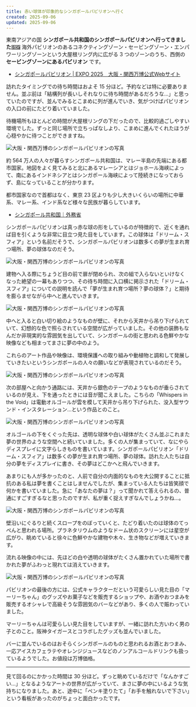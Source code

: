 ```yaml
---
title: 赤い球体が印象的なシンガポールパビリオンへ行く
created: 2025-09-06
updated: 2025-09-06
---
```


東南アジアの国 **シンガポール共和国のシンガポールパビリオンへ行ってきました🇸🇬** 海外パビリオンのあるコネクティングゾーン・セービングゾーン・エンパワーリングゾーンという大屋根リング内に広がる 3 つのゾーンのうち、西側の **セービングゾーンにあるパビリオン** です。

- [シンガポールパビリオン | EXPO 2025　大阪・関西万博公式Webサイト](https://www.expo2025.or.jp/official-participant/singapore/)

訪れたタイミングでの待ち時間はおよそ 15 分ほど。予約などは特に必要ありません。並ぶ前は「結構列が長いしそれなりに待ち時間があるだろうな…」と思っていたのですが、並んでみるとこまめに列が進んでいき、気がつけばパビリオンの入口の前にたどり着いていました。

待機場所もほとんどの時間が大屋根リングの下だったので、比較的過ごしやすい環境でした。ずっと同じ場所で立ちっぱなしより、こまめに進んでくれたほうが心穏やかに待つことができますね。

![大阪・関西万博のシンガポールパビリオンの写真](3276188a-8df6-4416-1493-920c2b5b2f00)

約 564 万人の人々が暮らすシンガポール共和国は、マレー半島の先端にある都市国家。地図をよく見てみると北にあるマレーシアとはジョホール海峡によって、南にあるインドネシアとはシンガポール海峡によって陸続きになっておらず、島になっていることが分かります。

都市国家なので首都はなく、東京 23 区よりも少し大きいくらいの場所に中華系、マレー系、インド系など様々な民族が暮らしています。

- [シンガポール共和国｜外務省](https://www.mofa.go.jp/mofaj/area/singapore/index.html)

シンガポールパビリオンは真っ赤な球の形をしているのが特徴的で、近くを通れば目を引くような非常に目立つ見た目をしています。この球体は「ドリーム・スフィア」という名前だそうで、シンガポールパビリオンは数多くの夢が生まれ育つ場所、夢の球体なのだそう。

![大阪・関西万博のシンガポールパビリオンの写真](1408049c-d0bf-41cc-d253-1ad834ccf900)

建物へ入る際にちょうど目の前で扉が閉められ、次の組で入らないといけなくなった絶望の一幕もありつつ、その待ち時間に入口横に掲示された「ドリーム・スフィア」についての説明を読んで「夢が生まれ育つ場所？夢の球体？」と期待を膨らませながら中へと進んでいきます。

![大阪・関西万博のシンガポールパビリオンの写真](0313681f-201a-42d3-4d06-948ab754a500)

中へと入ると白い切り絵のようなものが壁に、それから天井から吊り下げられていて、幻想的な色で照らされている空間が広がっていました。その他の装飾もなんだか非現実的な雰囲気を出していて、シンガポールの街と思われる色鮮やかな映像なども相まってまさに夢の中のよう。

これらのアート作品や映像は、環境保護への取り組みや動植物と調和して発展していきたいというシンガポールの人々の願いなどが表現されているのだそう。

![大阪・関西万博のシンガポールパビリオンの写真](907fa89f-ad04-401d-33d5-0e835cfb2e00)

次の部屋へと向かう通路には、天井から銀色のテープのようなものが垂らされているのが見え、下を通ったときには音が聞こえました。こちらの「Whispers in the Void」は電動オルゴールが雲を模して天井から吊り下げられた、没入型サウンド・インスタレーション…という作品とのこと。

![大阪・関西万博のシンガポールパビリオンの写真](c8cbc102-84c4-4336-859b-a2efdbd81100)

オルゴールの下をくぐった先は、透明な球体や白い球体がたくさん並ぶこれまた夢の世界のような空間へと続いていました。多くの人が集まっていて、なにやらディスプレイに文字らしきものを書いています。シンガポールパビリオン「ドリーム・スフィア」は数多くの夢が生まれ育つ場所、夢の球体。訪れた人たちは自分の夢をディスプレイに書き、その夢はどこかへと飛んでいきます。

あまりにも人が多かったのと、人前で自分の内面的なものを大公開することに抵抗のある私は夢を書くことはしませんでしたが、集まっている人たちは皆笑顔で何かを書いていました。急に「あなたの夢は？」って聞かれて答えられるの、普通にすごすぎるなと思ったのですが、私が重く捉えすぎなんでしょうかね…。

![大阪・関西万博のシンガポールパビリオンの写真](7926a84f-7c78-4440-c17b-d72708cde800)

壁沿いにぐるりと続くスロープをのぼっていくと、たどり着いたのは球体のてっぺんと思われる場所。プラネタリウムのようなドーム状のスクリーンには星空が広がり、眺めていると徐々に色鮮やかな建物や木々、生き物などが増えていきます。

流れる映像の中には、先ほどの白や透明の球体がたくさん置かれていた場所で書かれた夢がふわっと現れては消えていきます。

![大阪・関西万博のシンガポールパビリオンの写真](d73055e8-2df7-41f3-ac3d-8c6c6fa61d00)

パビリオンの最後の方には、公式キャラクターだという可愛らしい見た目の「マーリーちゃん」のグッズやお菓子などを販売するショップや、お酒やおつまみを販売するオシャレで高級そうな雰囲気のバーなどがあり、多くの人で賑わっていました。

マーリーちゃんは可愛らしい見た目をしていますが、一緒に訪れた方いわく男の子とのこと。阪神タイガースとコラボしたグッズも並んでいました。

バーに並んでいるのはおそらくシンガポールのものと思われるお酒とおつまみ、一応アイスカフェラテやオレンジジュースなどのノンアルコールドリンクも扱っているようでした。お値段は万博価格。

---

見て回るのにかかった時間は 30 分ほど。ずっと眺めているだけで「なんかすごい…」となるようなアートの世界が広がっていて、まさに夢の中にいるような気持ちになりました。あと、途中に「ペンキ塗りたて」「お手を触れないで下さい」という看板があったのがちょっと面白かったです。
